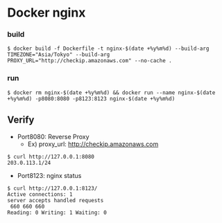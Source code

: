 # Docker nginx

### build
```
$ docker build -f Dockerfile -t nginx-$(date +%y%m%d) --build-arg TIMEZONE="Asia/Tokyo" --build-arg PROXY_URL="http://checkip.amazonaws.com" --no-cache .
```

### run
```
$ docker rm nginx-$(date +%y%m%d) && docker run --name nginx-$(date +%y%m%d) -p8080:8080 -p8123:8123 nginx-$(date +%y%m%d)
```

## Verify
- Port8080: Reverse Proxy
  - Ex) proxy_url: http://checkip.amazonaws.com
```
$ curl http://127.0.0.1:8080
203.0.113.1/24
```

- Port8123: nginx status
```
$ curl http://127.0.0.1:8123/
Active connections: 1 
server accepts handled requests
 660 660 660 
Reading: 0 Writing: 1 Waiting: 0 
```